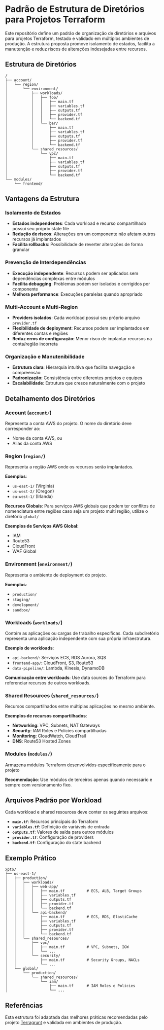 # Padrão de Estrutura de Diretórios para Projetos Terraform

Este repositório define um padrão de organização de diretórios e arquivos para projetos Terraform, testado e validado em múltiplos ambientes de produção. A estrutura proposta promove isolamento de estados, facilita a manutenção e reduz riscos de alterações indesejadas entre recursos.

## Estrutura de Diretórios

```
/
├── account/
│   └── region/
│       └── environment/
│           ├── workloads/
│           │   ├── foo/ 
│           │   │   ├── main.tf
│           │   │   ├── variables.tf
│           │   │   ├── outputs.tf
│           │   │   ├── provider.tf
│           │   │   └── backend.tf
│           │   └── bar/
│           │       ├── main.tf
│           │       ├── variables.tf
│           │       ├── outputs.tf
│           │       ├── provider.tf
│           │       └── backend.tf
│           └── shared_resources/
│               └── vpc/
│                   ├── main.tf
│                   ├── variables.tf
│                   ├── outputs.tf
│                   ├── provider.tf
│                   └── backend.tf
└── modules/
    └── frontend/

```

## Vantagens da Estrutura

### Isolamento de Estados
- **Estados independentes**: Cada workload e recurso compartilhado possui seu próprio state file
- **Redução de riscos**: Alterações em um componente não afetam outros recursos já implantados
- **Facilita rollbacks**: Possibilidade de reverter alterações de forma granular

### Prevenção de Interdependências
- **Execução independente**: Recursos podem ser aplicados sem dependências complexas entre módulos
- **Facilita debugging**: Problemas podem ser isolados e corrigidos por componente
- **Melhora performance**: Execuções paralelas quando apropriado

### Multi-Account e Multi-Region
- **Providers isolados**: Cada workload possui seu próprio arquivo `provider.tf`
- **Flexibilidade de deployment**: Recursos podem ser implantados em diferentes contas e regiões
- **Reduz erros de configuração**: Menor risco de implantar recursos na conta/região incorreta

### Organização e Manutenibilidade
- **Estrutura clara**: Hierarquia intuitiva que facilita navegação e compreensão
- **Padronização**: Consistência entre diferentes projetos e equipes
- **Escalabilidade**: Estrutura que cresce naturalmente com o projeto

## Detalhamento dos Diretórios

### Account (`account/`)
Representa a conta AWS do projeto. O nome do diretório deve corresponder ao:
- Nome da conta AWS, ou
- Alias da conta AWS

### Region (`region/`)
Representa a região AWS onde os recursos serão implantados.

**Exemplos**:
- `us-east-1/` (Virginia)
- `us-west-2/` (Oregon)
- `eu-west-1/` (Irlanda)

**Recursos Globais**: Para serviços AWS globais que podem ter conflitos de nomenclatura entre regiões caso seja um projeto multi região, utilize o diretório `global/`

**Exemplos de Serviços AWS Global**:
- IAM
- Route53
- CloudFront
- WAF Global

### Environment (`environment/`)
Representa o ambiente de deployment do projeto.

**Exemplos**:
- `production/`
- `staging/`
- `development/`
- `sandbox/`

### Workloads (`workloads/`)
Contém as aplicações ou cargas de trabalho específicas. Cada subdiretório representa uma aplicação independente com sua própria infraestrutura.

**Exemplo de workloads**:
- `api-backend/`: Serviços ECS, RDS Aurora, SQS
- `frontend-app/`: CloudFront, S3, Route53
- `data-pipeline/`: Lambda, Kinesis, DynamoDB

**Comunicação entre workloads**: Use data sources do Terraform para referenciar recursos de outros workloads.

### Shared Resources (`shared_resources/`)
Recursos compartilhados entre múltiplas aplicações no mesmo ambiente.

**Exemplos de recursos compartilhados**:
- **Networking**: VPC, Subnets, NAT Gateways
- **Security**: IAM Roles e Policies compartilhadas
- **Monitoring**: CloudWatch, CloudTrail
- **DNS**: Route53 Hosted Zones

### Modules (`modules/`)
Armazena módulos Terraform desenvolvidos especificamente para o projeto

**Recomendação**: Use módulos de terceiros apenas quando necessário e sempre com versionamento fixo.

## Arquivos Padrão por Workload

Cada workload e shared resources deve conter os seguintes arquivos:

- **`main.tf`**: Recursos principais do Terraform
- **`variables.tf`**: Definição de variáveis de entrada
- **`outputs.tf`**: Valores de saída para outros módulos
- **`provider.tf`**: Configuração de providers
- **`backend.tf`**: Configuração do state backend

## Exemplo Prático

```
xpto/
├── us-east-1/
│   ├── production/
│   │   ├── workloads/
│   │   │   ├── web-app/
│   │   │   │   ├── main.tf          # ECS, ALB, Target Groups
│   │   │   │   ├── variables.tf
│   │   │   │   ├── outputs.tf
│   │   │   │   ├── provider.tf
│   │   │   │   └── backend.tf
│   │   │   └── api-backend/
│   │   │       ├── main.tf          # ECS, RDS, ElastiCache
│   │   │       ├── variables.tf
│   │   │       ├── outputs.tf
│   │   │       ├── provider.tf
│   │   │       └── backend.tf
│   │   └── shared_resources/
│   │       ├── vpc/
│   │       │   ├── main.tf          # VPC, Subnets, IGW
│   │       │   └── ...
│   │       └── security/
│   │           ├── main.tf          # Security Groups, NACLs
│   │           └── ...
│   └── global/
│       └── production/
│           └── shared_resources/
│               └── iam/
│                   ├── main.tf      # IAM Roles e Policies
│                   └── ...
```

## Referências

Esta estrutura foi adaptada das melhores práticas recomendadas pelo projeto [Terragrunt](https://github.com/gruntwork-io/terragrunt-infrastructure-live-example) e validada em ambientes de produção.

